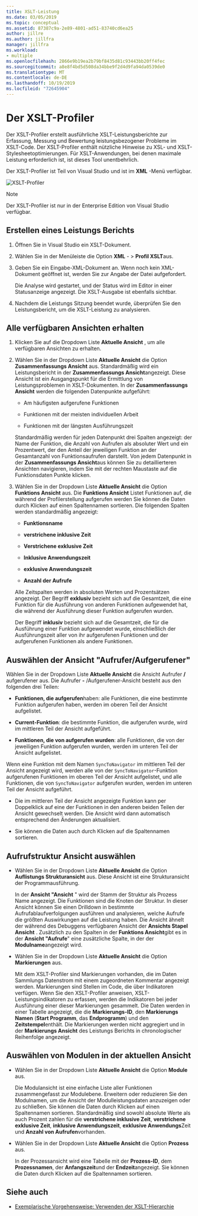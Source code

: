 ```yaml
---
title: XSLT-Leistung
ms.date: 03/05/2019
ms.topic: conceptual
ms.assetid: 87387c9a-2e89-4801-ad51-83740cd6ea25
author: jillre
ms.author: jillfra
manager: jillfra
ms.workload:
- multiple
ms.openlocfilehash: 2866e9b19ea2b79bf8435d81c93443bb20ff4fec
ms.sourcegitcommit: a8e8f4bd5d508da34bbe9f2d4d9fa94da0539de0
ms.translationtype: MT
ms.contentlocale: de-DE
ms.lasthandoff: 10/19/2019
ms.locfileid: "72645904"
---
```

# <a name="the-xslt-profiler"></a>Der XSLT-Profiler

Der XSLT-Profiler erstellt ausführliche XSLT-Leistungsberichte zur Erfassung, Messung und Bewertung leistungsbezogener Probleme im XSLT-Code. Der XSLT-Profiler enthält nützliche Hinweise zu XSL- und XSLT-Stylesheetoptimierungen. Für XSLT-Anwendungen, bei denen maximale Leistung erforderlich ist, ist dieses Tool unentbehrlich.

Der XSLT-Profiler ist Teil von Visual Studio und ist im **XML** -Menü verfügbar.

![XSLT-Profiler](../xml-tools/media/profile-xslt-menu.png)

> [!NOTE]
> Der XSLT-Profiler ist nur in der Enterprise Edition von Visual Studio verfügbar.

## <a name="create-a-performance-report"></a>Erstellen eines Leistungs Berichts

1. Öffnen Sie in Visual Studio ein XSLT-Dokument.

2. Wählen Sie in der Menüleiste die Option **XML** - > **Profil XSLT**aus.

3. Geben Sie ein Eingabe-XML-Dokument an. Wenn noch kein XML-Dokument geöffnet ist, werden Sie zur Angabe der Datei aufgefordert.

   Die Analyse wird gestartet, und der Status wird im Editor in einer Statusanzeige angezeigt. Die XSLT-Ausgabe ist ebenfalls sichtbar.

4. Nachdem die Leistungs Sitzung beendet wurde, überprüfen Sie den Leistungsbericht, um die XSLT-Leistung zu analysieren.

## <a name="get-all-available-views"></a>Alle verfügbaren Ansichten erhalten

1. Klicken Sie auf die Dropdown Liste **Aktuelle Ansicht** , um alle verfügbaren Ansichten zu erhalten.

2. Wählen Sie in der Dropdown Liste **Aktuelle Ansicht** die Option **Zusammenfassungs Ansicht** aus. Standardmäßig wird ein Leistungsbericht in der **Zusammenfassungs Ansicht**angezeigt. Diese Ansicht ist ein Ausgangspunkt für die Ermittlung von Leistungsproblemen in XSLT-Dokumenten. In der **Zusammenfassungs Ansicht** werden die folgenden Datenpunkte aufgeführt:

   - Am häufigsten aufgerufene Funktionen

   - Funktionen mit der meisten individuellen Arbeit

   - Funktionen mit der längsten Ausführungszeit

   Standardmäßig werden für jeden Datenpunkt drei Spalten angezeigt: der Name der Funktion, die Anzahl von Aufrufen als absoluter Wert und ein Prozentwert, der den Anteil der jeweiligen Funktion an der Gesamtanzahl von Funktionsaufrufen darstellt. Von jedem Datenpunkt in der **Zusammenfassungs Ansicht**aus können Sie zu detaillierteren Ansichten navigieren, indem Sie mit der rechten Maustaste auf die Funktionsdaten Punkte klicken.

3. Wählen Sie in der Dropdown Liste **Aktuelle Ansicht** die Option **Funktions Ansicht** aus. Die **Funktions Ansicht** Listet Funktionen auf, die während der Profilerstellung aufgerufen werden Sie können die Daten durch Klicken auf einen Spaltennamen sortieren. Die folgenden Spalten werden standardmäßig angezeigt:

    - **Funktionsname**

    - **verstrichene inklusive Zeit**

    - **Verstrichene exklusive Zeit**

    - **Inklusive Anwendungszeit**

    - **exklusive Anwendungszeit**

    - **Anzahl der Aufrufe**

   Alle Zeitspalten werden in absoluten Werten und Prozentsätzen angezeigt. Der Begriff **exklusiv** bezieht sich auf die Gesamtzeit, die eine Funktion für die Ausführung von anderen Funktionen aufgewendet hat, die während der Ausführung dieser Funktion aufgerufen wurden.

   Der Begriff **inklusiv** bezieht sich auf die Gesamtzeit, die für die Ausführung einer Funktion aufgewendet wurde, einschließlich der Ausführungszeit aller von ihr aufgerufenen Funktionen und der aufgerufenen Funktionen als andere Funktionen.

## <a name="select-callercallee-view"></a>Auswählen der Ansicht "Aufrufer/Aufgerufener"

Wählen Sie in der Dropdown Liste **Aktuelle Ansicht** die Ansicht Aufrufer **/** aufgerufener aus. Die Aufrufer **-** /Aufgerufener-Ansicht besteht aus den folgenden drei Teilen:

- **Funktionen, die aufgerufen**haben: alle Funktionen, die eine bestimmte Funktion aufgerufen haben, werden im oberen Teil der Ansicht aufgelistet.

- **Current-Funktion**: die bestimmte Funktion, die aufgerufen wurde, wird im mittleren Teil der Ansicht aufgeführt.

- **Funktionen, die von aufgerufen wurden**: alle Funktionen, die von der jeweiligen Funktion aufgerufen wurden, werden im unteren Teil der Ansicht aufgelistet.

Wenn eine Funktion mit dem Namen `SyncToNavigator` im mittleren Teil der Ansicht angezeigt wird, werden alle von der `SyncToNavigator`-Funktion aufgerufenen Funktionen im oberen Teil der Ansicht aufgelistet, und alle Funktionen, die von `SyncToNavigator` aufgerufen wurden, werden im unteren Teil der Ansicht aufgeführt.

- Die im mittleren Teil der Ansicht angezeigte Funktion kann per Doppelklick auf eine der Funktionen in den anderen beiden Teilen der Ansicht gewechselt werden. Die Ansicht wird dann automatisch entsprechend den Änderungen aktualisiert.

- Sie können die Daten auch durch Klicken auf die Spaltennamen sortieren.

## <a name="select-call-tree-view"></a>Aufrufstruktur Ansicht auswählen

- Wählen Sie in der Dropdown Liste **Aktuelle Ansicht** die Option **Auflistungs Strukturansicht** aus. Diese Ansicht ist eine Strukturansicht der Programmausführung.

   In der **Ansicht "Ansicht** " wird der Stamm der Struktur als Prozess Name angezeigt. Die Funktionen sind die Knoten der Struktur. In dieser Ansicht können Sie einen Drilldown in bestimmte Aufrufablaufverfolgungen ausführen und analysieren, welche Aufrufe die größten Auswirkungen auf die Leistung haben. Die Ansicht ähnelt der während des Debuggens verfügbaren Ansicht der **Ansichts Stapel Ansicht** . Zusätzlich zu den Spalten in der **Funktions Ansicht**gibt es in der **Ansicht "Aufrufe**" eine zusätzliche Spalte, in der der **Modulname**angezeigt wird.

- Wählen Sie in der Dropdown Liste **Aktuelle Ansicht** die Option **Markierungen** aus.

   Mit dem XSLT-Profiler sind Markierungen vorhanden, die im Daten Sammlungs Datenstrom mit einem zugeordneten Kommentar angezeigt werden. Markierungen sind Stellen im Code, die über Indikatoren verfügen. Wenn Sie den XSLT-Profiler anweisen, XSLT-Leistungsindikatoren zu erfassen, werden die Indikatoren bei jeder Ausführung einer dieser Markierungen gesammelt. Die Daten werden in einer Tabelle angezeigt, die die **Markierungs-ID**, den **Markierungs Namen** (**Start Programm**, das **Endprogramm**) und den **Zeitstempel**enthält. Die Markierungen werden nicht aggregiert und in der **Markierungs Ansicht** des Leistungs Berichts in chronologischer Reihenfolge angezeigt.

## <a name="select-modules-in-the-current-view"></a>Auswählen von Modulen in der aktuellen Ansicht

- Wählen Sie in der Dropdown Liste **Aktuelle Ansicht** die Option **Module** aus.

   Die Modulansicht ist eine einfache Liste aller Funktionen zusammengefasst zur Modulebene. Erweitern oder reduzieren Sie den Modulnamen, um die Ansicht der Modulleistungsdaten anzuzeigen oder zu schließen. Sie können die Daten durch Klicken auf einen Spaltennamen sortieren. Standardmäßig sind sowohl absolute Werte als auch Prozent zahlen für die **verstrichene inklusive Zeit**, **verstrichene exklusive Zeit**, **inklusive Anwendungszeit**, **exklusive Anwendungs**Zeit und **Anzahl von Aufrufen**vorhanden.

- Wählen Sie in der Dropdown Liste **Aktuelle Ansicht** die Option **Prozess** aus.

   In der Prozessansicht wird eine Tabelle mit der **Prozess-ID**, dem **Prozessnamen**, der **Anfangszeit**und der **Endzeit**angezeigt. Sie können die Daten durch Klicken auf die Spaltennamen sortieren.

## <a name="see-also"></a>Siehe auch

- [Exemplarische Vorgehensweise: Verwenden der XSLT-Hierarchie](../xml-tools/walkthrough-using-xslt-hierarchy.md)